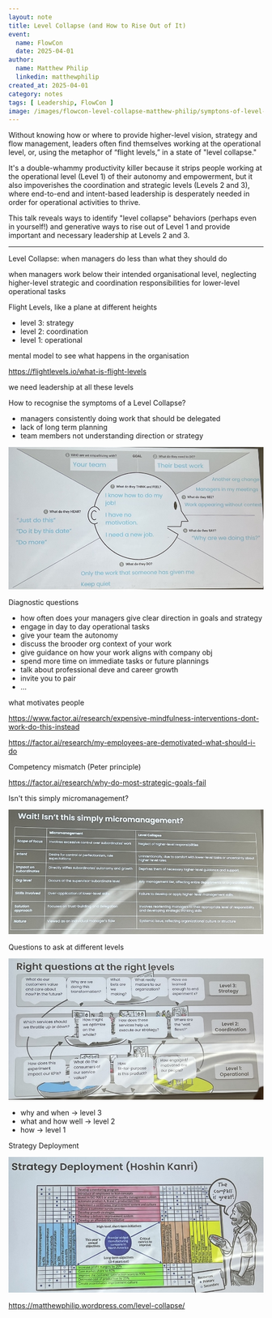 ```yaml
---
layout: note
title: Level Collapse (and How to Rise Out of It)
event:
  name: FlowCon
  date: 2025-04-01
author:
  name: Matthew Philip
  linkedin: matthewphilip
created_at: 2025-04-01
category: notes
tags: [ Leadership, FlowCon ]
image: /images/flowcon-level-collapse-matthew-philip/symptons-of-level-collapse.jpg
---
```


Without knowing how or where to provide higher-level vision, strategy and flow management, leaders often find themselves working at the operational level, or, using the metaphor of “flight levels,” in a state of "level collapse."

It's a double-whammy productivity killer because it strips people working at the operational level (Level 1) of their autonomy and empowerment, but it also impoverishes the coordination and strategic levels (Levels 2 and 3), where end-to-end and intent-based leadership is desperately needed in order for operational activities to thrive.

This talk reveals ways to identify "level collapse" behaviors (perhaps even in yourself!) and generative ways to rise out of Level 1 and provide important and necessary leadership at Levels 2 and 3.

---

Level Collapse: when managers do less than what they should do

when managers work below their intended organisational level, neglecting higher-level strategic and coordination responsibilities for lower-level operational tasks

Flight Levels, like a plane at different heights

- level 3: strategy
- level 2: coordination
- level 1: operational

mental model to see what happens in the organisation

https://flightlevels.io/what-is-flight-levels

we need leadership at all these levels

How to recognise the symptoms of a Level Collapse?

- managers consistently doing work that should be delegated
- lack of long term planning
- team members not understanding direction or strategy

![Symptons of Level Collapse](/images/flowcon-level-collapse-matthew-philip/symptons-of-level-collapse.jpg)

Diagnostic questions

- how often does your managers give clear direction in goals and strategy
- engage in day to day operational tasks
- give your team the autonomy
- discuss the brooder org context of your work
- give guidance on how your work aligns with company obj
- spend more time on immediate tasks or future plannings
- talk about professional deve and career growth
- invite you to pair 
- ...

what motivates people

https://www.factor.ai/research/expensive-mindfulness-interventions-dont-work-do-this-instead

https://factor.ai/research/my-employees-are-demotivated-what-should-i-do

Competency mismatch (Peter principle)

https://factor.ai/research/why-do-most-strategic-goals-fail

Isn't this simply micromanagement?

![Micromanagement vs Level Collapse](/images/flowcon-level-collapse-matthew-philip/micromanagement-vs-level-collapse.jpg)

Questions to ask at different levels

![Right questions at the right level](/images/flowcon-level-collapse-matthew-philip/right-questions-at-right-level.jpg)

- why and when -> level 3
- what and how well -> level 2
- how -> level 1

Strategy Deployment

![Strategy Deployment](/images/flowcon-level-collapse-matthew-philip/strategy-deployment.jpg)

https://matthewphilip.wordpress.com/level-collapse/
